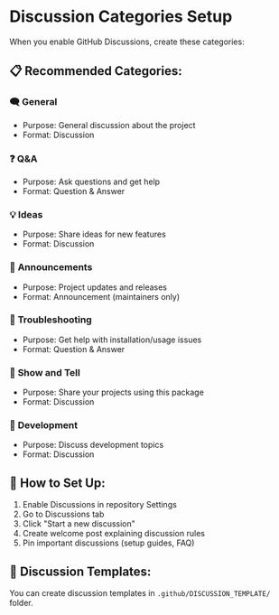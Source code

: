 # Discussion Categories Setup

When you enable GitHub Discussions, create these categories:

## 📋 Recommended Categories:

### 🗨️ **General**
- Purpose: General discussion about the project
- Format: Discussion

### ❓ **Q&A** 
- Purpose: Ask questions and get help
- Format: Question & Answer

### 💡 **Ideas**
- Purpose: Share ideas for new features
- Format: Discussion

### 📢 **Announcements**
- Purpose: Project updates and releases  
- Format: Announcement (maintainers only)

### 🐛 **Troubleshooting**
- Purpose: Get help with installation/usage issues
- Format: Question & Answer

### 🚀 **Show and Tell**
- Purpose: Share your projects using this package
- Format: Discussion

### 🔧 **Development**
- Purpose: Discuss development topics
- Format: Discussion

## 🎯 How to Set Up:

1. Enable Discussions in repository Settings
2. Go to Discussions tab
3. Click "Start a new discussion"  
4. Create welcome post explaining discussion rules
5. Pin important discussions (setup guides, FAQ)

## 📝 Discussion Templates:

You can create discussion templates in `.github/DISCUSSION_TEMPLATE/` folder.
